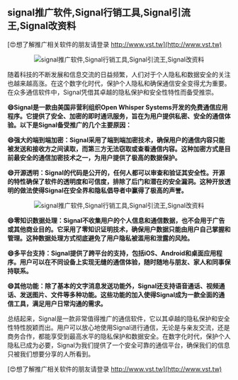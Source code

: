 ## **signal推广软件,Signal行销工具,Signal引流王,Signal改资料**

[😍想了解推广相关软件的朋友请登录 http://www.vst.tw](http://www.vst.tw)

 <center><img src="https://vst.tw/MP4/tuiguang/png/1.png" alt="signal推广软件,Signal行销工具,Signal引流王,Signal改资料"></center>

随着科技的不断发展和信息交流的日益频繁，人们对于个人隐私和数据安全的关注也越来越高涨。在这个数字化时代，保护个人隐私和确保通信安全变得尤为重要。在众多通信软件中，Signal凭借其卓越的隐私保护和安全性特性而备受推崇。

**😄Signal是一款由美国非营利组织Open Whisper Systems开发的免费通信应用程序。它提供了安全、加密的即时通讯服务，旨在为用户提供私密、安全的通信体验。以下是Signal备受推广的几个主要原因：**

**😄强大的端到端加密：Signal采用了端到端加密技术，确保用户的通信内容只能被发送和接收方之间读取，而第三方无法窃取或查看通信内容。这种加密方式是目前最安全的通信加密技术之一，为用户提供了极高的数据保护。**

**😄开源透明：Signal的代码是公开的，任何人都可以审查和验证其安全性。开源的特性确保了软件的透明度和可信度，排除了后门和潜在的安全漏洞。这种开放透明的做法使得Signal在安全界和隐私倡导者中赢得了极高的声誉。**

 <center><img src="https://vst.tw/MP4/tuiguang/png/6.png" alt="signal推广软件,Signal行销工具,Signal引流王,Signal改资料"></center>

**😄零知识数据处理：Signal不收集用户的个人信息和通信数据，也不会用于广告或其他商业目的。它采用了零知识证明技术，确保用户数据只能由用户自己掌握和管理。这种数据处理方式彻底避免了用户隐私被滥用和泄露的风险。**

**😄多平台支持：Signal提供了跨平台的支持，包括iOS、Android和桌面应用程序。用户可以在不同设备上实现无缝的通信体验，随时随地与朋友、家人和同事保持联系。**

**😄其他功能：除了基本的文字消息发送功能外，Signal还支持语音通话、视频通话、发送图片、文件等多种功能。这些功能的加入使得Signal成为一款全面的通信工具，满足用户日常沟通的需求。**

总结起来，Signal是一款非常值得推广的通信软件，它以其卓越的隐私保护和安全性特性脱颖而出。用户可以放心地使用Signal进行通信，无论是与亲友交流，还是商务合作，都能享受到最高水平的隐私保护和数据安全。在数字化时代，保护个人隐私已成为必要，Signal为我们提供了一个安全可靠的通信平台，确保我们的信息只被我们想要分享的人所看到。

[😍想了解推广相关软件的朋友请登录 http://www.vst.tw](http://www.vst.tw)



